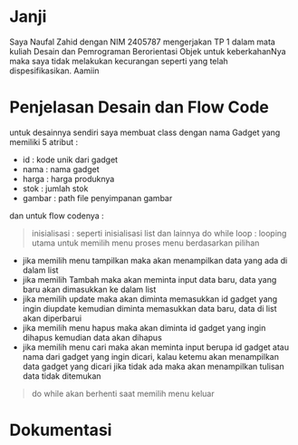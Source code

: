 # Janji
Saya Naufal Zahid dengan NIM 2405787 mengerjakan TP 1 dalam mata kuliah Desain dan Pemrograman Berorientasi Objek untuk keberkahanNya maka saya tidak melakukan kecurangan seperti yang telah dispesifikasikan. Aamiin

# Penjelasan Desain dan Flow Code
untuk desainnya sendiri saya membuat class dengan nama Gadget yang memiliki 5 atribut :
- id : kode unik dari gadget
- nama : nama gadget
- harga : harga produknya
- stok : jumlah stok
- gambar : path file penyimpanan gambar

dan untuk flow codenya :
> inisialisasi : seperti inisialisasi list dan lainnya
> do while loop : looping utama untuk memilih menu
> proses menu berdasarkan pilihan
  - jika memilih menu tampilkan maka akan menampilkan data yang ada di dalam list
  - jika memilih Tambah maka akan meminta input data baru, data yang baru akan dimasukkan ke dalam list
  - jika memilih update maka akan diminta memasukkan id gadget yang ingin diupdate kemudian diminta memasukkan data baru, data di list akan diperbarui
  - jika memilih menu hapus maka akan diminta id gadget yang ingin dihapus kemudian data akan dihapus
  - jika memilih menu cari maka akan meminta input berupa id gadget atau nama dari gadget yang ingin dicari, kalau ketemu akan menampilkan data gadget yang dicari jika tidak ada maka akan menampilkan tulisan data tidak ditemukan
> do while akan berhenti saat memilih menu keluar

# Dokumentasi

